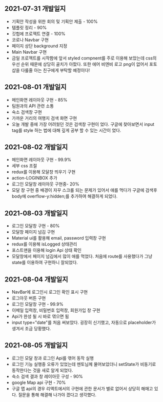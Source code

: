 ## 2021-07-31 개발일지

- 기획안 작성을 위한 회의 및 기획안 제출 - 100%
- 템플릿 정리 - 90%
- 깃헙에 프로젝트 연결 - 100%
- 코로나 Navbar 구현
- 페이지 상단 background 지정
- Main Navbar 구현
- 금일 프로젝트를 시작함에 앞서 styled compnent를 주로 이용해 보았는데 css의 우선 순위 때문에 상당히 골치가 아팠다. 또한 에어 비엔비 로고 png이 없어서 포토샵을 다룰줄 아는 친구에게 부탁할 예정이다!

## 2021-08-01 개발일지

- 메인화면 레이아웃 구현 - 85%
- 팀원과의 API 관련 소통
- 숙소 검색창 구현
- 가까운 거리의 여행지 검색 화면 구현
- 오늘 개발 중에 가장 어려웠던 것은 검색창 구현이 었다. 구글에 찾아보면서 input tag를 style 하는 법에 대해 깊게 공부 할 수 있는 시간이 었다.

## 2021-08-02 개발일지

- 메인화면 레이아웃 구현 - 99.9%
- 세부 css 조절
- redux를 이용해 모달창 띄우기 구현
- action-LOGINBOX 추가
- 로그인 모달창 레이아웃 구현중- 20%
- 모달 창 구현 중 배경이 자꾸 스크롤 되는 문제가 있어서 애를 먹다가 구글에 검색후 body에 overflow-y:hidden;를 추가하여 해결하게 되었다.

## 2021-08-03 개발일지

- 로그인 모달창 구현 - 80%
- 모달창 페이지 넘김 구현
- Material ui를 활용해 email, password 입력창 구현
- redux를 이용해 isLogged 상태관리
- 포스트맨을 이용해 login Api 상태 확인
- 모달창에서 페이지 넘김에서 많이 애를 먹었다. 처음에 route를 사용했다가 그냥 state를 이용하여 구현하니 잘되었다.

## 2021-08-04 개발일지

- NavBar에 로그인시 로그인 확인 표시 구현
- 로그아웃 버튼 구현
- 로그인 모달창 구현 - 99.9%
- 이메일 입력창, 비밀번호 입력창, 회원가입 창 구현
- Api가 완성 될 시 바로 엮으면 됨
- input type="date"를 처음 써보았다. 굉장히 신기했고, 자동으로 placeholder가 생겨서 조금 당황했다.

## 2021-08-05 개발일지

- 로그인 모달 창과 로그인 Api를 엮어 동작 실행
- 로그인 기능 실행중 오류가 있었는데 멘토님께 물어보았더니 setState가 비동기로 동작한다는 것을 새로 알게 되었다.
- 숙소 검색 결과 창 레이아웃 구성 - 90%
- google Map api 구현 - 70%
- 구글 맵 api의 경우 리액트에서의 구현에 관한 문서가 별로 없어서 상당히 해매고 있다. 질문을 통해 해결해 나가야 겠다고 생각했다.
